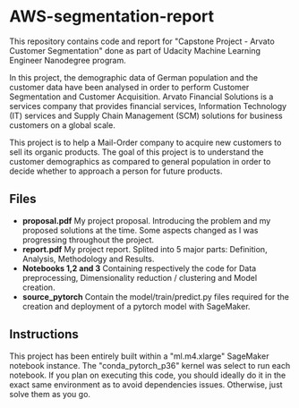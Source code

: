 # AWS-segmentation-report

This repository contains code and report for "Capstone Project - Arvato Customer Segmentation" done as part of Udacity Machine Learning Engineer Nanodegree program.

In this project, the demographic data of German population and the customer data have been analysed in order to perform Customer Segmentation and Customer Acquisition. Arvato Financial Solutions is a services company that provides financial services, Information Technology (IT) services and Supply Chain Management (SCM) solutions for business customers on a global scale.

This project is to help a Mail-Order company to acquire new customers to sell its organic products. The goal of this project is to understand the customer demographics as compared to general population in order to decide whether to approach a person for future products.

## Files 
- **proposal.pdf** My project proposal. Introducing the problem and my proposed solutions at the time. Some aspects changed as I was progressing throughout the project.
- **report.pdf** My project report. Splited into 5 major parts: Definition, Analysis, Methodology and Results.
- **Notebooks 1,2 and 3** Containing respectively the code for Data preprocessing, Dimensionality reduction / clustering and Model creation.
- **source_pytorch** Contain the model/train/predict.py files required for the creation and deployment of a pytorch model with SageMaker.

## Instructions
This project has been entirely built within a "ml.m4.xlarge" SageMaker notebook instance. The "conda_pytorch_p36" kernel was select to run each notebook. 
If you plan on executing this code, you should ideally do it in the exact same environment as to avoid dependencies issues. Otherwise, just solve them as you go.
